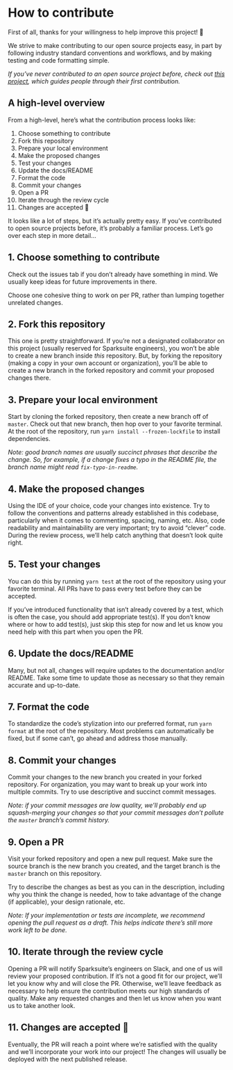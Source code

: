 # How to contribute

First of all, thanks for your willingness to help improve this project! 🎉

We strive to make contributing to our open source projects easy, in part by following industry standard conventions and workflows, and by making testing and code formatting simple.

_If you’ve never contributed to an open source project before, check out [this project](https://github.com/firstcontributions/first-contributions), which guides people through their first contribution._

## A high-level overview

From a high-level, here’s what the contribution process looks like:

1. Choose something to contribute
1. Fork this repository
1. Prepare your local environment
1. Make the proposed changes
1. Test your changes
1. Update the docs/README
1. Format the code
1. Commit your changes
1. Open a PR
1. Iterate through the review cycle
1. Changes are accepted 🚀

It looks like a lot of steps, but it’s actually pretty easy. If you’ve contributed to open source projects before, it’s probably a familiar process. Let’s go over each step in more detail…

## 1. Choose something to contribute

Check out the issues tab if you don’t already have something in mind. We usually keep ideas for future improvements in there.

Choose one cohesive thing to work on per PR, rather than lumping together unrelated changes.

## 2. Fork this repository

This one is pretty straightforward. If you’re not a designated collaborator on this project (usually reserved for Sparksuite engineers), you won’t be able to create a new branch inside _this_ repository. But, by forking the repository (making a copy in your own account or organization), you’ll be able to create a new branch in the forked repository and commit your proposed changes there.

## 3. Prepare your local environment

Start by cloning the forked repository, then create a new branch off of `master`. Check out that new branch, then hop over to your favorite terminal. At the root of the repository, run `yarn install --frozen-lockfile` to install dependencies.

_Note: good branch names are usually succinct phrases that describe the change. So, for example, if a change fixes a typo in the README file, the branch name might read `fix-typo-in-readme`._

## 4. Make the proposed changes

Using the IDE of your choice, code your changes into existence. Try to follow the conventions and patterns already established in this codebase, particularly when it comes to commenting, spacing, naming, etc. Also, code readability and maintainability are very important; try to avoid “clever” code. During the review process, we’ll help catch anything that doesn’t look quite right.

## 5. Test your changes

You can do this by running `yarn test` at the root of the repository using your favorite terminal. All PRs have to pass every test before they can be accepted.

If you’ve introduced functionality that isn’t already covered by a test, which is often the case, you should add appropriate test(s). If you don’t know where or how to add test(s), just skip this step for now and let us know you need help with this part when you open the PR.

## 6. Update the docs/README

Many, but not all, changes will require updates to the documentation and/or README. Take some time to update those as necessary so that they remain accurate and up-to-date.

## 7. Format the code

To standardize the code’s stylization into our preferred format, run `yarn format` at the root of the repository. Most problems can automatically be fixed, but if some can’t, go ahead and address those manually.

## 8. Commit your changes

Commit your changes to the new branch you created in your forked repository. For organization, you may want to break up your work into multiple commits. Try to use descriptive and succinct commit messages.

_Note: if your commit messages are low quality, we’ll probably end up squash-merging your changes so that your commit messages don’t pollute the `master` branch’s commit history._

## 9. Open a PR

Visit your forked repository and open a new pull request. Make sure the source branch is the new branch you created, and the target branch is the `master` branch on this repository.

Try to describe the changes as best as you can in the description, including why you think the change is needed, how to take advantage of the change (if applicable), your design rationale, etc.

_Note: If your implementation or tests are incomplete, we recommend opening the pull request as a draft. This helps indicate there’s still more work left to be done._

## 10. Iterate through the review cycle

Opening a PR will notify Sparksuite’s engineers on Slack, and one of us will review your proposed contribution. If it’s not a good fit for our project, we’ll let you know why and will close the PR. Otherwise, we’ll leave feedback as necessary to help ensure the contribution meets our high standards of quality. Make any requested changes and then let us know when you want us to take another look.

## 11. Changes are accepted 🚀

Eventually, the PR will reach a point where we’re satisfied with the quality and we’ll incorporate your work into our project! The changes will usually be deployed with the next published release.
